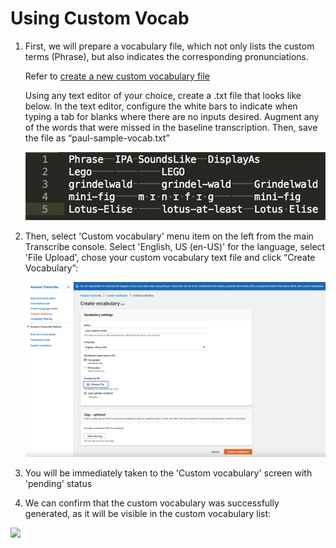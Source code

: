 
# Using Custom Vocab

1. First, we will prepare a vocabulary file, which not only lists the custom terms (Phrase), but also indicates the corresponding pronunciations.

    Refer to [create a new custom vocabulary file](https://docs.aws.amazon.com/transcribe/latest/dg/how-vocabulary.html)

    Using any text editor of your choice, create a .txt file that looks like below. In the text editor, configure the white bars to indicate when typing a tab for blanks where there are no inputs desired. Augment any of the words that were missed in the baseline transcription. Then, save the file as “paul-sample-vocab.txt”

    ![](../../static/custom-vocab-5.gif)

2. Then, select 'Custom vocabulary' menu item on the left from the main Transcribe console. Select 'English, US (en-US)' for the language, select 'File Upload', chose your custom vocabulary text file and click “Create Vocabulary”:

    ![](../../static/images/lab3-custom-vocab/custom-vocab-6.png)

3. You will be immediately taken to the 'Custom vocabulary' screen with 'pending' status

3. We can confirm that the custom vocabulary was successfully generated, as it will be visible in the custom vocabulary list:

![](https://d2908q01vomqb2.cloudfront.net/f1f836cb4ea6efb2a0b1b99f41ad8b103eff4b59/2019/07/01/custom-vocab-11.gif)